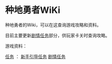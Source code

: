 # 种地勇者WiKi

种地勇者的Wiki，可以在这查询游戏攻略和资料。

目前主要更新[剧情任务](ren-wu-lie-biao/ju-qing-ren-wu.md)部分，供玩家卡关时查询攻略。



游戏资料：

[任务](ren-wu-lie-biao/ren-wu.md)  ：    [新手引导任务](ren-wu-lie-biao/xin-shou-yin-dao-ren-wu.md)   [剧情任务](ren-wu-lie-biao/ju-qing-ren-wu.md)
